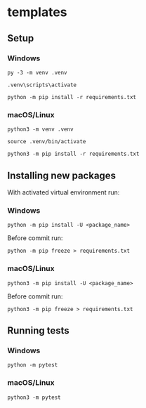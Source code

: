 # templates

## Setup

### Windows

```
py -3 -m venv .venv
```

```
.venv\scripts\activate
```

```
python -m pip install -r requirements.txt
```

### macOS/Linux

```
python3 -m venv .venv
```

```
source .venv/bin/activate
```

```
python3 -m pip install -r requirements.txt
```

## Installing new packages

With activated virtual environment run:

### Windows

```
python -m pip install -U <package_name>
```

Before commit run:

```
python -m pip freeze > requirements.txt
```

### macOS/Linux

```
python3 -m pip install -U <package_name>
```

Before commit run:

```
python3 -m pip freeze > requirements.txt
```

## Running tests

### Windows

```
python -m pytest
```

### macOS/Linux

```
python3 -m pytest
```
